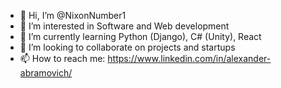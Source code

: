 - 👋 Hi, I’m @NixonNumber1
- 👀 I’m interested in Software and Web development
- 🌱 I’m currently learning Python (Django), C# (Unity), React
- 💞️ I’m looking to collaborate on projects and startups
- 📫 How to reach me: https://www.linkedin.com/in/alexander-abramovich/

<!---
NixonNumber1/NixonNumber1 is a ✨ special ✨ repository because its `README.md` (this file) appears on your GitHub profile.
You can click the Preview link to take a look at your changes.
--->
